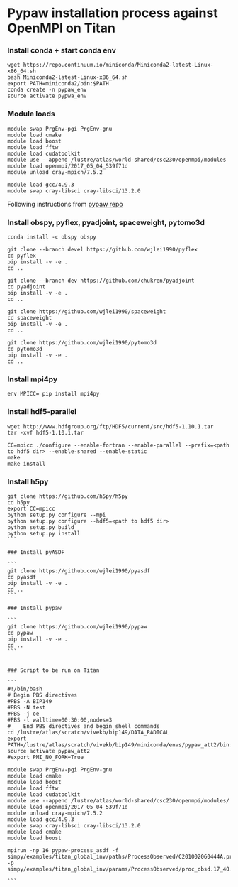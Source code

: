 # Pypaw installation process against OpenMPI on Titan

### Install conda + start conda env

```
wget https://repo.continuum.io/miniconda/Miniconda2-latest-Linux-x86_64.sh
bash Miniconda2-latest-Linux-x86_64.sh
export PATH=miniconda2/bin:$PATH
conda create -n pypaw_env
source activate pypwa_env
```

### Module loads

```
module swap PrgEnv-pgi PrgEnv-gnu
module load cmake
module load boost
module load fftw
module load cudatoolkit
module use --append /lustre/atlas/world-shared/csc230/openmpi/modules
module load openmpi/2017_05_04_539f71d
module unload cray-mpich/7.5.2

module load gcc/4.9.3
module swap cray-libsci cray-libsci/13.2.0
```

 Following instructions from [pypaw repo](https://github.com/wjlei1990/pypaw/blob/master/INSTALL.md)
 
 ### Install obspy, pyflex, pyadjoint, spaceweight, pytomo3d
 
```
conda install -c obspy obspy

git clone --branch devel https://github.com/wjlei1990/pyflex 
cd pyflex
pip install -v -e .
cd ..

git clone --branch dev https://github.com/chukren/pyadjoint 
cd pyadjoint
pip install -v -e .
cd ..

git clone https://github.com/wjlei1990/spaceweight
cd spaceweight
pip install -v -e .
cd ..

git clone https://github.com/wjlei1990/pytomo3d
cd pytomo3d
pip install -v -e .
cd ..
```
 
 
 ### Install mpi4py
 ```
 env MPICC= pip install mpi4py
 ```

### Install hdf5-parallel

```
wget http://www.hdfgroup.org/ftp/HDF5/current/src/hdf5-1.10.1.tar
tar -xvf hdf5-1.10.1.tar 

CC=mpicc ./configure --enable-fortran --enable-parallel --prefix=<path to hdf5 dir> --enable-shared --enable-static
make
make install
```

### Install h5py

````
git clone https://github.com/h5py/h5py
cd h5py
export CC=mpicc
python setup.py configure --mpi
python setup.py configure --hdf5=<path to hdf5 dir>
python setup.py build
python setup.py install
```

### Install pyASDF

```
git clone https://github.com/wjlei1990/pyasdf
cd pyasdf
pip install -v -e .
cd ..
```

### Install pypaw

```
git clone https://github.com/wjlei1990/pypaw
cd pypaw
pip install -v -e .
cd ..
```


### Script to be run on Titan

```
#!/bin/bash
# Begin PBS directives
#PBS -A BIP149
#PBS -N test
#PBS -j oe
#PBS -l walltime=00:30:00,nodes=3
#    End PBS directives and begin shell commands
cd /lustre/atlas/scratch/vivekb/bip149/DATA_RADICAL
export PATH=/lustre/atlas/scratch/vivekb/bip149/miniconda/envs/pypaw_att2/bin:$PATH
source activate pypaw_att2
#export PMI_NO_FORK=True

module swap PrgEnv-pgi PrgEnv-gnu
module load cmake
module load boost
module load fftw
module load cudatoolkit
module use --append /lustre/atlas/world-shared/csc230/openmpi/modules/
module load openmpi/2017_05_04_539f71d
module unload cray-mpich/7.5.2
module load gcc/4.9.3
module swap cray-libsci cray-libsci/13.2.0
module load cmake
module load boost

mpirun -np 16 pypaw-process_asdf -f simpy/examples/titan_global_inv/paths/ProcessObserved/C201002060444A.proc_obsd_17_40.path.json -p simpy/examples/titan_global_inv/params/ProcessObserved/proc_obsd.17_40.param.yml

```
